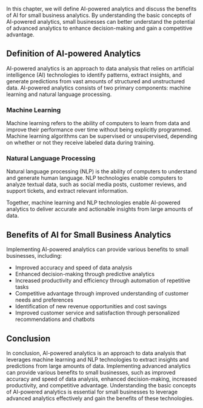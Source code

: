 
In this chapter, we will define AI-powered analytics and discuss the benefits of AI for small business analytics. By understanding the basic concepts of AI-powered analytics, small businesses can better understand the potential of advanced analytics to enhance decision-making and gain a competitive advantage.

Definition of AI-powered Analytics
----------------------------------

AI-powered analytics is an approach to data analysis that relies on artificial intelligence (AI) technologies to identify patterns, extract insights, and generate predictions from vast amounts of structured and unstructured data. AI-powered analytics consists of two primary components: machine learning and natural language processing.

### Machine Learning

Machine learning refers to the ability of computers to learn from data and improve their performance over time without being explicitly programmed. Machine learning algorithms can be supervised or unsupervised, depending on whether or not they receive labeled data during training.

### Natural Language Processing

Natural language processing (NLP) is the ability of computers to understand and generate human language. NLP technologies enable computers to analyze textual data, such as social media posts, customer reviews, and support tickets, and extract relevant information.

Together, machine learning and NLP technologies enable AI-powered analytics to deliver accurate and actionable insights from large amounts of data.

Benefits of AI for Small Business Analytics
-------------------------------------------

Implementing AI-powered analytics can provide various benefits to small businesses, including:

* Improved accuracy and speed of data analysis
* Enhanced decision-making through predictive analytics
* Increased productivity and efficiency through automation of repetitive tasks
* Competitive advantage through improved understanding of customer needs and preferences
* Identification of new revenue opportunities and cost savings
* Improved customer service and satisfaction through personalized recommendations and chatbots

Conclusion
----------

In conclusion, AI-powered analytics is an approach to data analysis that leverages machine learning and NLP technologies to extract insights and predictions from large amounts of data. Implementing advanced analytics can provide various benefits to small businesses, such as improved accuracy and speed of data analysis, enhanced decision-making, increased productivity, and competitive advantage. Understanding the basic concepts of AI-powered analytics is essential for small businesses to leverage advanced analytics effectively and gain the benefits of these technologies.
